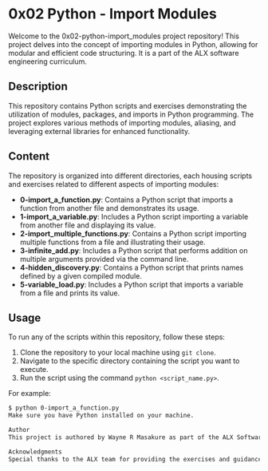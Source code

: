 # 0x02 Python - Import Modules

Welcome to the 0x02-python-import_modules project repository! This project delves into the concept of importing modules in Python, allowing for modular and efficient code structuring. It is a part of the ALX software engineering curriculum.

## Description

This repository contains Python scripts and exercises demonstrating the utilization of modules, packages, and imports in Python programming. The project explores various methods of importing modules, aliasing, and leveraging external libraries for enhanced functionality.

## Content

The repository is organized into different directories, each housing scripts and exercises related to different aspects of importing modules:

- **0-import_a_function.py**: Contains a Python script that imports a function from another file and demonstrates its usage.
- **1-import_a_variable.py**: Includes a Python script importing a variable from another file and displaying its value.
- **2-import_multiple_functions.py**: Contains a Python script importing multiple functions from a file and illustrating their usage.
- **3-infinite_add.py**: Includes a Python script that performs addition on multiple arguments provided via the command line.
- **4-hidden_discovery.py**: Contains a Python script that prints names defined by a given compiled module.
- **5-variable_load.py**: Includes a Python script that imports a variable from a file and prints its value.

## Usage

To run any of the scripts within this repository, follow these steps:

1. Clone the repository to your local machine using `git clone`.
2. Navigate to the specific directory containing the script you want to execute.
3. Run the script using the command `python <script_name.py>`.

For example:
```bash
$ python 0-import_a_function.py
Make sure you have Python installed on your machine.

Author
This project is authored by Wayne R Masakure as part of the ALX Software Engineering program.

Acknowledgments
Special thanks to the ALX team for providing the exercises and guidance necessary to complete this project.
